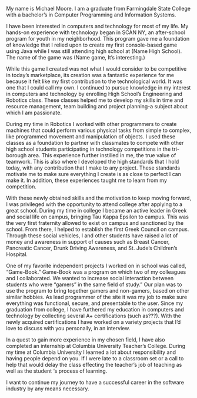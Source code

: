 My name is Michael Moore. I am a graduate from Farmingdale State College with a bachelor’s in Computer Programming and Information Systems.
 
I have been interested in computers and technology for most of my life. My hands-on experience with technology began in SCAN NY, an after-school program for youth in my neighborhood. This program gave me a foundation of knowledge that I relied upon to create my first console-based game using Java while I was still attending high school at (Name High School). The name of the game was (Name game, It’s interesting.)
 
While this game I created was not what I would consider to be competitive in today’s marketplace, its creation was a fantastic experience for me because it felt like my first contribution to the technological world. It was one that I could call my own. I continued to pursue knowledge in my interest in computers and technology by enrolling High School’s Engineering and Robotics class. These classes helped me to develop my skills in time and resource management, team building and project planning-a subject about which I am passionate.
 
During my time in Robotics I worked with other programmers to create machines that could perform various physical tasks from simple to complex, like programmed movement and manipulation of objects. I used these classes as a foundation to partner with classmates to compete with other high school students participating in technology competitions in the tri-borough area. This experience further instilled in me, the true value of teamwork. This is also where I developed the high standards that I hold today, with any contribution that I make to any project.  These standards motivate me to make sure everything I create is as close to perfect I can make it. In addition, these experiences taught me to learn from my competition.
   
With these newly obtained skills and the motivation to keep moving forward, I was privileged with the opportunity to attend college after applying to a great school. During my time in college I became an active leader in Greek and social life on campus, bringing Tau Kappa Epsilon to campus. This was the very first fraternity allowed to exist on campus and sanctioned by the school.  From there, I helped to establish the first Greek Council on campus. Through these social vehicles, I and other students have raised a lot of money and awareness in support of causes such as Breast Cancer, Pancreatic Cancer, Drunk Driving Awareness, and St. Jude’s Children’s Hospital.
 
One of my favorite independent projects I worked on in school was called, “Game-Book.” Game-Book was a program on which two of my colleagues and I collaborated. We wanted to increase social interaction between students who were “gamers” in the same field of study.” Our plan was to use the program to bring together gamers and non-gamers, based on other similar hobbies. As lead programmer of the site it was my job to make sure everything was functional, secure, and presentable to the user. 
Since my graduation from college, I have furthered my education in computers and technology by collecting several A+ certifications (such as???). With the newly acquired certifications I have worked on a variety projects that I’d love to discuss with you personally, in an interview.
 
In a quest to gain more experience in my chosen field, I have also completed an internship at Columbia University Teacher’s College. During my time at Columbia University I learned a lot about responsibility and having people depend on you. If I were late to a classroom set or a call to help that would delay the class effecting the teacher’s job of teaching as well as the student ‘s process of learning.
 
I want to continue my journey to have a successful career in the software industry by any means necessary.
